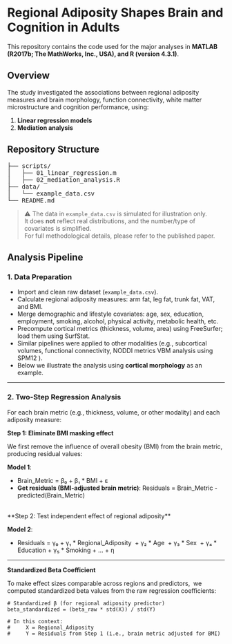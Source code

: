 
# Regional Adiposity Shapes Brain and Cognition in Adults 

This repository contains the code used for the major analyses in **MATLAB (R2017b; The MathWorks, Inc., USA), and R (version 4.3.1)**.    

## Overview

The study investigated the associations between regional adiposity measures and brain morphology, function connectivity, white matter microstructure and cognition performance, using:  
1. **Linear regression models**
2. **Mediation analysis**

## Repository Structure

<pre>
├── scripts/
│   ├── 01_linear_regression.m  
│   ├── 02_mediation_analysis.R  
├── data/
│   └── example_data.csv
└── README.md      
</pre>

> ⚠️ The data in `example_data.csv` is simulated for illustration only.  
> It does **not** reflect real distributions, and the number/type of covariates is simplified.  
> For full methodological details, please refer to the published paper.  



## Analysis Pipeline 

### 1. Data Preparation  
- Import and clean raw dataset (`example_data.csv`).
- Calculate regional adiposity measures: arm fat, leg fat, trunk fat, VAT, and BMI.
- Merge demographic and lifestyle covariates: age, sex, education, employment, smoking, alcohol, physical activity, metabolic health, etc.
- Precompute cortical metrics (thickness, volume, area) using FreeSurfer; load them using SurfStat.
- Similar pipelines were applied to other modalities (e.g., subcortical volumes, functional connectivity, NODDI metrics VBM analysis using SPM12 ).  
- Below we illustrate the analysis using **cortical morphology** as an example.  

---

### 2. Two-Step Regression Analysis   

For each brain metric (e.g., thickness, volume, or other modality) and each adiposity measure:

**Step 1: Eliminate BMI masking effect**  

We first remove the influence of overall obesity (BMI) from the brain metric, producing residual values:

**Model 1**:  
- Brain_Metric = β₀ + β₁ * BMI + ε  
- **Get residuals (BMI-adjusted brain metric)**: Residuals = Brain_Metric - predicted(Brain_Metric)

<br>
**Step 2: Test independent effect of regional adiposity** 

**Model 2**:  
- Residuals = γ₀ + γ₁ * Regional_Adiposity  
                    + γ₂ * Age  
                    + γ₃ * Sex  
                    + γ₄ * Education
                    + γ₅ * Smoking
                    + ... + η  

---

**Standardized Beta Coefficient**  

To make effect sizes comparable across regions and predictors,  
we computed standardized beta values from the raw regression coefficients:  

```
# Standardized β (for regional adiposity predictor)
beta_standardized = (beta_raw * std(X)) / std(Y)

# In this context:
#     X = Regional_Adiposity
#     Y = Residuals from Step 1 (i.e., brain metric adjusted for BMI)
```
